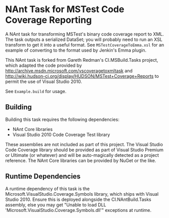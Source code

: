 NAnt Task for MSTest Code Coverage Reporting
============================================

A NAnt task for transforming MSTest's binary code coverage report to XML. The task outputs a serialized DataSet; you will probably need to run an XSL transform to get it into a useful format. See `MSTestCoverageToEmma.xsl` for an example of converting to the format used by Jenkin's Emma plugin.

This NAnt task is forked from Gareth Redman's CI.MSBuild.Tasks project, which adapted the code provided by http://archive.msdn.microsoft.com/vscoveragetoxmltask and http://wiki.hudson-ci.org/display/HUDSON/MSTest+Coverage+Reports to permit the use of Visual Studio 2010.

See `Example.build` for usage.

Building
--------

Building this task requires the following dependencies:
* NAnt Core libraries
* Visual Studio 2010 Code Coverage Test library

These assemblies are not included as part of this project. The Visual Studio Code Coverage library should be provided as part of Visual Studio Premium or Ultimate (or whatever) and will be auto-magically detected as a project reference. The NAnt Core libraries can be provided by NuGet or the like.

Runtime Dependencies
--------------------

A runtime dependency of this task is the Microsoft.VisualStudio.Coverage.Symbols library, which ships with Visual Studio 2010. Ensure this is deployed alongside the CI.NAntBuild.Tasks assembly, else you may get "Unable to load DLL 'Microsoft.VisualStudio.Coverage.Symbols.dll'" exceptions at runtime.
